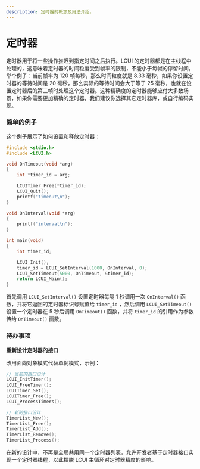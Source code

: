 ```yaml
---
description: 定时器的概念及用法介绍。
---
```


# 定时器

定时器用于将一些操作推迟到指定时间之后执行。LCUI 的定时器都是在主线程中处理的，这意味着定时器的时间粒度受到帧率的限制，不能小于每帧的停留时间。举个例子：当前帧率为 120 帧每秒，那么时间粒度就是 8.33 毫秒，如果你设置定时器的等待时间是 20 毫秒，那么实际的等待时间会大于等于 25 毫秒，也就在设置定时器后的第三帧时处理这个定时器。这种精确度的定时器能够应付大多数场景，如果你需要更加精确的定时器，我们建议你选择其它定时器库，或自行编码实现。

### 简单的例子

这个例子展示了如何设置和释放定时器：

```c
#include <stdio.h>
#include <LCUI.h>

void OnTimeout(void *arg)
{
    int *timer_id = arg;

    LCUITimer_Free(*timer_id);
    LCUI_Quit();
    printf("timeout\n");
}

void OnInterval(void *arg)
{
    printf("interval\n");
}

int main(void)
{
    int timer_id;

    LCUI_Init();
    timer_id = LCUI_SetInterval(1000, OnInterval, 0);
    LCUI_SetTimeout(5000, OnTimeout, &timer_id);
    return LCUI_Main();
}
```

首先调用 `LCUI_SetInterval()` 设置定时器每隔 1 秒调用一次 `OnInterval()` 函数，并将它返回的定时器标识号赋值给 `timer_id` ，然后调用 `LCUI_SetTimeout()` 设置一个定时器在 5 秒后调用 `OnTimeout()` 函数，并将 `timer_id` 的引用作为参数传给 `OnTimeout()` 函数。

### 待办事项

**重新设计定时器的接口**

改用面向对象模式代替单例模式，示例：

```c
// 当前的接口设计
LCUI_InitTimer();
LCUI_FreeTimer();
LCUITimer_Set();
LCUITimer_Free();
LCUI_ProcessTimers();

// 新的接口设计
TimerList_New();
TimerList_Free();
TimerList_Add();
TimerList_Remove();
TimerList_Process();
```

在新的设计中，不再是全局共用同一个定时器列表，允许开发者基于定时器接口实现一个定时器线程，以此摆脱 LCUI 主循环对定时器精度的影响。

